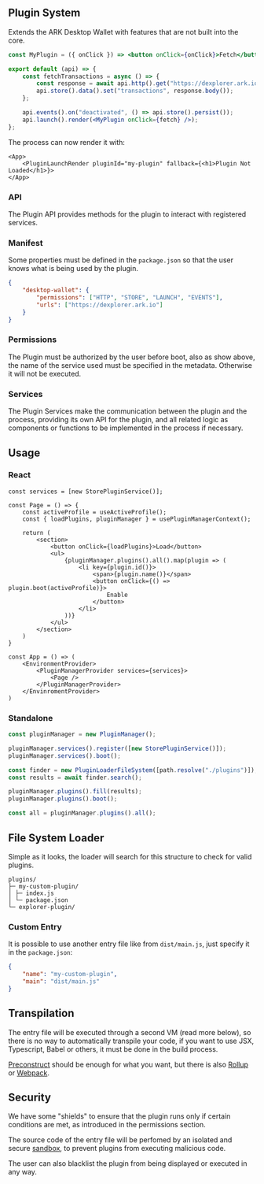 ## Plugin System

Extends the ARK Desktop Wallet with features that are not built into the core.

```jsx
const MyPlugin = ({ onClick }) => <button onClick={onClick}>Fetch</button>;

export default (api) => {
	const fetchTransactions = async () => {
		const response = await api.http().get("https://dexplorer.ark.io/api/transactions");
		api.store().data().set("transactions", response.body());
	};

	api.events().on("deactivated", () => api.store().persist());
	api.launch().render(<MyPlugin onClick={fetch} />);
};
```

The process can now render it with:

```tsx
<App>
	<PluginLaunchRender pluginId="my-plugin" fallback={<h1>Plugin Not Loaded</h1>}>
</App>
```

### API

The Plugin API provides methods for the plugin to interact with registered services.

### Manifest

Some properties must be defined in the `package.json` so that the user knows what is being used by the plugin.

```json
{
	"desktop-wallet": {
		"permissions": ["HTTP", "STORE", "LAUNCH", "EVENTS"],
		"urls": ["https://dexplorer.ark.io"]
	}
}
```

### Permissions

The Plugin must be authorized by the user before boot, also as show above, the name of the service used must be specified in the metadata. Otherwise it will not be executed.

### Services

The Plugin Services make the communication between the plugin and the process, providing its own API for the plugin, and all related logic as components or functions to be implemented in the process if necessary.

## Usage

### React

```tsx
const services = [new StorePluginService()];

const Page = () => {
	const activeProfile = useActiveProfile();
	const { loadPlugins, pluginManager } = usePluginManagerContext();

	return (
		<section>
			<button onClick={loadPlugins}>Load</button>
			<ul>
				{pluginManager.plugins().all().map(plugin => (
					<li key={plugin.id()}>
						<span>{plugin.name()}</span>
						<button onClick={() => plugin.boot(activeProfile)}>
							Enable
						</button>
					</li>
				))}
			</ul>
		</section>
	)
}

const App = () => (
	<EnvironmentProvider>
		<PluginManagerProvider services={services}>
			<Page />
		</PluginManagerProvider>
	</EnvinromentProvider>
)
```

### Standalone

```ts
const pluginManager = new PluginManager();

pluginManager.services().register([new StorePluginService()]);
pluginManager.services().boot();

const finder = new PluginLoaderFileSystem([path.resolve("./plugins")]);
const results = await finder.search();

pluginManager.plugins().fill(results);
pluginManager.plugins().boot();

const all = pluginManager.plugins().all();
```

## File System Loader

Simple as it looks, the loader will search for this structure to check for valid plugins.

```
plugins/
├─ my-custom-plugin/
│ ├─ index.js
│ └─ package.json
└─ explorer-plugin/
```

### Custom Entry

It is possible to use another entry file like from `dist/main.js`, just specify it in the `package.json`:

```json
{
	"name": "my-custom-plugin",
	"main": "dist/main.js"
}
```

## Transpilation

The entry file will be executed through a second VM (read more below), so there is no way to automatically transpile your code, if you want to use JSX, Typescript, Babel or others, it must be done in the build process.

[Preconstruct](https://github.com/preconstruct/preconstruct) should be enough for what you want, but there is also [Rollup](https://github.com/rollup/rollup) or [Webpack](https://github.com/webpack/webpack).

## Security

We have some "shields" to ensure that the plugin runs only if certain conditions are met, as introduced in the permissions section.

The source code of the entry file will be perfomed by an isolated and secure [sandbox](https://github.com/patriksimek/vm2), to prevent plugins from executing malicious code.

The user can also blacklist the plugin from being displayed or executed in any way.
